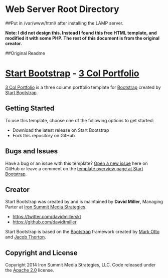 # Web Server Root Directory


##Put in /var/www/html/ after installing the LAMP server.


**Note: I did not design this. Instead I found this free HTML template, and modified it with some PHP. The rest of this document is from the original creator.**



##Original Readme
# [Start Bootstrap](http://startbootstrap.com/) - [3 Col Portfolio](http://startbootstrap.com/template-overviews/3-col-portfolio/)

[3 Col Portfolio](http://startbootstrap.com/template-overviews/3-col-portfolio/) is a three column portfolio template for [Bootstrap](http://getbootstrap.com/) created by [Start Bootstrap](http://startbootstrap.com/).

## Getting Started

To use this template, choose one of the following options to get started:
* Download the latest release on Start Bootstrap
* Fork this repository on GitHub

## Bugs and Issues

Have a bug or an issue with this template? [Open a new issue](https://github.com/IronSummitMedia/startbootstrap-3-col-portfolio/issues) here on GitHub or leave a comment on the [template overview page at Start Bootstrap](http://startbootstrap.com/template-overviews/3-col-portfolio/).

## Creator

Start Bootstrap was created by and is maintained by **David Miller**, Managing Parter at [Iron Summit Media Strategies](http://www.ironsummitmedia.com/).

* https://twitter.com/davidmillerskt
* https://github.com/davidtmiller

Start Bootstrap is based on the [Bootstrap](http://getbootstrap.com/) framework created by [Mark Otto](https://twitter.com/mdo) and [Jacob Thorton](https://twitter.com/fat).

## Copyright and License

Copyright 2014 Iron Summit Media Strategies, LLC. Code released under the [Apache 2.0](https://github.com/IronSummitMedia/startbootstrap-3-col-portfolio/blob/gh-pages/LICENSE) license.